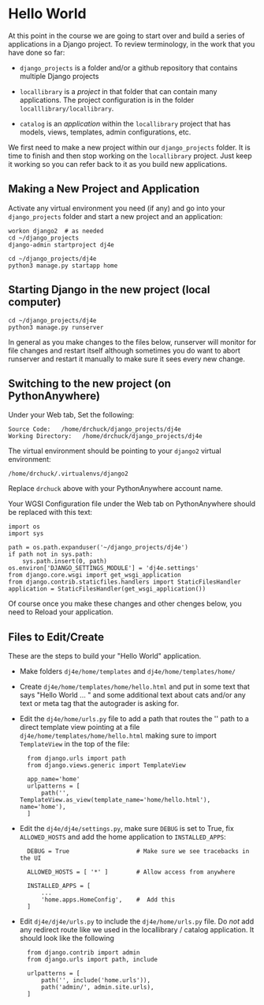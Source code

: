 Hello World
===========

At this point in the course we are going to start over and build a series of
applications in a Django project.  To review terminology, in the work that you
have done so far:

* `django_projects` is a folder and/or a github repository that contains multiple
Django projects

* `locallibrary` is a *project* in that folder that can contain many applications.  The
project configuration is in the folder `localllibrary/locallibrary`.

* `catalog` is an *application* within the `locallibrary` project that has models,
views, templates, admin configurations, etc.

We first need to make a new project within our `django_projects` folder.   It is time
to finish and then stop working on the `locallibrary` project.
Just keep it working so you can refer back to it as you build new applications.

Making a New Project and Application
-------------------------------------

Activate any virtual environment you need (if any) and go into your `django_projects` folder
and start a new project and an application:

    workon django2  # as needed
    cd ~/django_projects
    django-admin startproject dj4e

    cd ~/django_projects/dj4e
    python3 manage.py startapp home

Starting Django in the new project (local computer)
---------------------------------------------------

    cd ~/django_projects/dj4e
    python3 manage.py runserver

In general as you make changes to the files below, runserver will monitor
for file changes and restart itself although sometimes you do want to abort
runserver and restart it manually to make sure it sees every new change.

Switching to the new project (on PythonAnywhere)
------------------------------------------------

Under your Web tab, Set the following:

    Source Code:   /home/drchuck/django_projects/dj4e
    Working Directory:   /home/drchuck/django_projects/dj4e

The virtual environment should be pointing to your `django2` virtual environment:

    /home/drchuck/.virtualenvs/django2

Replace `drchuck` above with your PythonAnywhere account name.

Your WGSI Configuration file under the Web tab on PythonAnywhere
should be replaced with this text:

    import os
    import sys

    path = os.path.expanduser('~/django_projects/dj4e')
    if path not in sys.path:
        sys.path.insert(0, path)
    os.environ['DJANGO_SETTINGS_MODULE'] = 'dj4e.settings'
    from django.core.wsgi import get_wsgi_application
    from django.contrib.staticfiles.handlers import StaticFilesHandler
    application = StaticFilesHandler(get_wsgi_application())

Of course once you make these changes and other chenges below,
you need to Reload your application.

Files to Edit/Create
--------------------

These are the steps to build your "Hello World" application.

* Make folders `dj4e/home/templates` and `dj4e/home/templates/home/`

* Create `dj4e/home/templates/home/hello.html` and put in some text that says "Hello World ... " and
some additional text about cats and/or any text or meta tag
that the autograder is asking for.

* Edit the `dj4e/home/urls.py` file to add a path that routes the '' path to a direct template view
pointing at a file `dj4e/home/templates/home/hello.html` making sure to import `TemplateView` in the top
of the file:

        from django.urls import path
        from django.views.generic import TemplateView

        app_name='home'
        urlpatterns = [
            path('', TemplateView.as_view(template_name='home/hello.html'), name='home'),
        ]   

* Edit the `dj4e/dj4e/settings.py`, make sure `DEBUG` is set to True, fix `ALLOWED_HOSTS` and add the home 
application to `INSTALLED_APPS`:

        DEBUG = True                   # Make sure we see tracebacks in the UI

        ALLOWED_HOSTS = [ '*' ]        # Allow access from anywhere

        INSTALLED_APPS = [
            ...
            'home.apps.HomeConfig',    #  Add this
        ]


* Edit `dj4e/dj4e/urls.py` to include the `dj4e/home/urls.py` file.  Do *not* add any redirect
route like we used in the locallibrary / catalog application.  It should look like the following

        from django.contrib import admin
        from django.urls import path, include

        urlpatterns = [
            path('', include('home.urls')),
            path('admin/', admin.site.urls),
        ]

